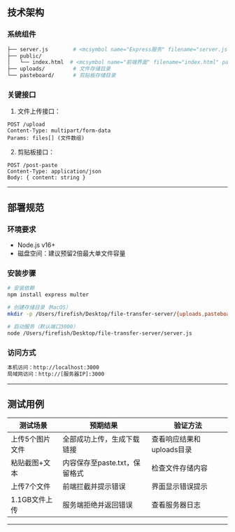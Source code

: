 ## 技术架构
### 系统组件
```bash
├── server.js        # <mcsymbol name="Express服务" filename="server.js" path="/Users/firefish/Desktop/file-transfer-server/server.js" startline="1" type="function"></mcsymbol>
├── public/
│   └── index.html  # <mcsymbol name="前端界面" filename="index.html" path="/Users/firefish/Desktop/file-transfer-server/public/index.html" startline="1" type="class"></mcsymbol>
├── uploads/         # 文件存储目录
└── pasteboard/      # 剪贴板存储目录
```

### 关键接口
1. 文件上传接口：
```http
POST /upload
Content-Type: multipart/form-data
Params: files[] (文件数组)
```

2. 剪贴板接口：
```http
POST /post-paste 
Content-Type: application/json
Body: { content: string }
```

---

## 部署规范
### 环境要求
- Node.js v16+
- 磁盘空间：建议预留2倍最大单文件容量

### 安装步骤
```bash
# 安装依赖
npm install express multer

# 创建存储目录（MacOS）
mkdir -p /Users/firefish/Desktop/file-transfer-server/{uploads,pasteboard}

# 启动服务（默认端口3000）
node /Users/firefish/Desktop/file-transfer-server/server.js
```

### 访问方式
```bash
本机访问：http://localhost:3000
局域网访问：http://[服务器IP]:3000
```

---

## 测试用例
| 测试场景 | 预期结果 | 验证方法 |
|---------|---------|---------|
| 上传5个图片文件 | 全部成功上传，生成下载链接 | 查看响应结果和uploads目录 |
| 粘贴截图+文本 | 内容保存至paste.txt，保留格式 | 检查文件存储内容 |
| 上传7个文件 | 前端拦截并提示错误 | 界面显示错误提示 |
| 1.1GB文件上传 | 服务端拒绝并返回错误 | 查看服务器日志 |

---